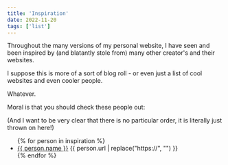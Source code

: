 ```yaml
---
title: 'Inspiration'
date: 2022-11-20
tags: ['list']
---
```


Throughout the many versions of my personal website, I have seen and been inspired by (and blatantly stole from) many other creator's and their websites.

I suppose this is more of a sort of blog roll - or even just a list of cool websites and even cooler people.

Whatever.

Moral is that you should check these people out:

(And I want to be very clear that there is no particular order, it is literally just thrown on here!)

<ul class='deck' style='grid-template-columns: repeat(2, 1fr)'>
  {% for person in inspiration %}
  <li class='card'>
    <a href="{{ person.url }}">{{ person.name }}</a>
    <span>{{ person.url | replace("https://", "") }}</span>
  </li>
  {% endfor %}
</ul>
